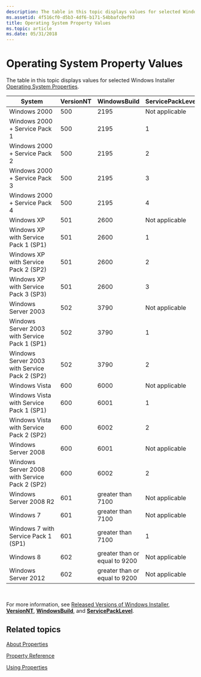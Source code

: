 ```yaml
---
description: The table in this topic displays values for selected Windows Installer Operating System Properties.
ms.assetid: 4f516cf0-d5b3-4df6-b171-54bbafc0ef93
title: Operating System Property Values
ms.topic: article
ms.date: 05/31/2018
---
```


# Operating System Property Values

The table in this topic displays values for selected Windows Installer [Operating System Properties](property-reference.md).



| System                                        | VersionNT | WindowsBuild                  | ServicePackLevel |
|-----------------------------------------------|-----------|-------------------------------|------------------|
| Windows 2000                                  | 500       | 2195                          | Not applicable   |
| Windows 2000 + Service Pack 1                 | 500       | 2195                          | 1                |
| Windows 2000 + Service Pack 2                 | 500       | 2195                          | 2                |
| Windows 2000 + Service Pack 3                 | 500       | 2195                          | 3                |
| Windows 2000 + Service Pack 4                 | 500       | 2195                          | 4                |
| Windows XP                                    | 501       | 2600                          | Not applicable   |
| Windows XP with Service Pack 1 (SP1)          | 501       | 2600                          | 1                |
| Windows XP with Service Pack 2 (SP2)          | 501       | 2600                          | 2                |
| Windows XP with Service Pack 3 (SP3)          | 501       | 2600                          | 3                |
| Windows Server 2003                           | 502       | 3790                          | Not applicable   |
| Windows Server 2003 with Service Pack 1 (SP1) | 502       | 3790                          | 1                |
| Windows Server 2003 with Service Pack 2 (SP2) | 502       | 3790                          | 2                |
| Windows Vista                                 | 600       | 6000                          | Not applicable   |
| Windows Vista with Service Pack 1 (SP1)       | 600       | 6001                          | 1                |
| Windows Vista with Service Pack 2 (SP2)       | 600       | 6002                          | 2                |
| Windows Server 2008                           | 600       | 6001                          | Not applicable   |
| Windows Server 2008 with Service Pack 2 (SP2) | 600       | 6002                          | 2                |
| Windows Server 2008 R2                        | 601       | greater than 7100             | Not applicable   |
| Windows 7                                     | 601       | greater than 7100             | Not applicable   |
| Windows 7 with Service Pack 1 (SP1)           | 601       | greater than 7100             | 1                |
| Windows 8                                     | 602       | greater than or equal to 9200 | Not applicable   |
| Windows Server 2012                           | 602       | greater than or equal to 9200 | Not applicable   |



 

For more information, see [Released Versions of Windows Installer](released-versions-of-windows-installer.md), [**VersionNT**](versionnt.md), [**WindowsBuild**](windowsbuild.md), and [**ServicePackLevel**](servicepacklevel.md).

## Related topics

<dl> <dt>

[About Properties](about-properties.md)
</dt> <dt>

[Property Reference](property-reference.md)
</dt> <dt>

[Using Properties](using-properties.md)
</dt> </dl>

 

 



